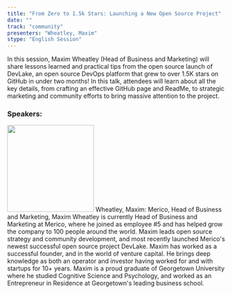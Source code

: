 ```yaml
---
title: "From Zero to 1.5k Stars: Launching a New Open Source Project"
date: "" 
track: "community"
presenters: "Wheatley, Maxim"
stype: "English Session"
---
```

In this session, Maxim Wheatley (Head of Business and Marketing) will share lessons learned and practical tips from the open source launch of DevLake, an open source DevOps platform that grew to over 1.5K stars on GitHub in under two months! In this talk, attendees will learn about all the key details, from crafting an effective GitHub page and ReadMe, to strategic marketing and community efforts to bring massive attention to the project.
 ### Speakers: 
 <img src="images/speaker/1042.png" width="200" />
 Wheatley, Maxim: Merico, Head of Business and Marketing, Maxim Wheatley is currently Head of Business and Marketing at Merico, where he joined as employee #5 and has helped grow the company to 100 people around the world. Maxim leads open source strategy and community development, and most recently launched Merico's newest successful open source project DevLake. Maxim has worked as a successful founder, and in the world of venture capital. He brings deep knowledge as both an operator and investor having worked for and with startups for 10+ years. Maxim is a proud graduate of Georgetown University where he studied Cognitive Science and Psychology, and worked as an Entrepreneur in Residence at Georgetown's leading business school.
 